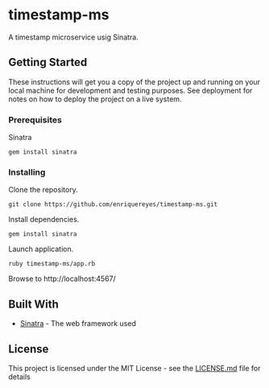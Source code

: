# timestamp-ms

A timestamp microservice usig Sinatra.

## Getting Started

These instructions will get you a copy of the project up and running on your local machine for development and testing purposes. See deployment for notes on how to deploy the project on a live system.

### Prerequisites

Sinatra

```
gem install sinatra
```

### Installing

Clone the repository.

```
git clone https://github.com/enriquereyes/timestamp-ms.git
```

Install dependencies.

```
gem install sinatra
```

Launch application.

```
ruby timestamp-ms/app.rb
```

Browse to http://localhost:4567/

## Built With

* [Sinatra](http://www.sinatrarb.com/) - The web framework used

## License

This project is licensed under the MIT License - see the [LICENSE.md](LICENSE.md) file for details
